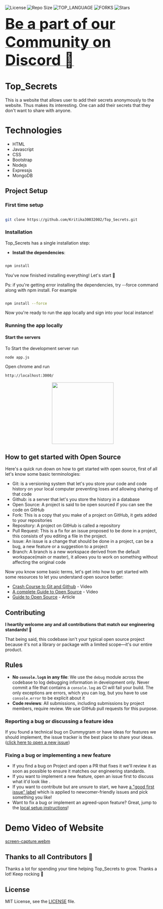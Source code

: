 
![License](https://img.shields.io/github/license/Kritika30032002/Top_Secrets.svg?style=for-the-badge) ![Repo Size](https://img.shields.io/github/languages/code-size/Kritika30032002/Top_Secrets.svg?style=for-the-badge) ![TOP_LANGUAGE](https://img.shields.io/github/languages/top/Kritika30032002/Top_Secrets.svg?style=for-the-badge) ![FORKS](https://img.shields.io/github/forks/Kritika30032002/Top_Secrets.svg?style=for-the-badge&social) ![Stars](https://img.shields.io/github/stars/Kritika30032002/Top_Secrets.svg?style=for-the-badge)
    
    
    
   
<b> <a href="https://discord.gg/VCTyVXRf" target="_blank">
<font size="3200"> Be a part of our Community on Discord 🚀</font>
</a>
</b>


 
 # Top_Secrets
 This is a website that allows user to add their secrets anonymously to the website. Thus makes its interesting. One can add their secrets that they don't want to share with anyone.
 
 # Technologies
- HTML
- Javascript
- CSS
- Bootstrap
- Nodejs
- Expressjs
- MongoDB


## Project Setup

### First time setup

```sh

git clone https://github.com/Kritika30032002/Top_Secrets.git

```

### Installation

Top_Secrets has a single installation step:

- **Install the dependencies**:

```sh

npm install

```

You've now finished installing everything! Let's start :100:

Ps: if you're getting error installing the dependencies, try --force command along with npm install. For example

```sh

npm install --force

```

Now you're ready to run the app locally and sign into your local instance!

### Running the app locally

#### Start the servers

To Start the development server run

```sh
node app.js
```

Open chrome and run
```sh
http://localhost:3000/
```

<div  align="center"><img  height="200px"  src="https://user-images.githubusercontent.com/77617189/192947926-37284128-9965-46a4-b29b-c75e47b2f76b.svg"  /></div>

## How to get started with Open Source

Here's a quick run down on how to get started with open source, first of all let's know some basic terminologies:

- Git: is a versioning system that let's you store your code and code history on your local computer preventing loses and allowing sharing of that code
- Github: is a server that let's you store the history in a database
- Open Source: A project is said to be open sourced if you can see the code on GitHub
- Fork: This is a copy that you make of a project on GitHub, it gets added to your repositories
- Repository: A project on GitHub is called a repository
- Pull Request: This is a fix for an issue proposed to be done in a project, this consists of you editing a file in the project.
- Issue: An issue is a change that should be done in a project, can be a bug, a new feature or a suggestion to a project
- Branch: A branch is a new workspace derived from the default workspace(main or master), it allows you to work on something without affecting the original code

Now you know some basic terms, let's get into how to get started with some resources to let you understand open source better:

- [Crash Course to Git and Github](https://www.youtube.com/watch?v=apGV9Kg7ics) - Video
- [A complete Guide to Open Source](https://www.youtube.com/watch?v=yzeVMecydCE) - Video
- [Guide to Open Source](https://www.freecodecamp.org/news/how-to-contribute-to-open-source-projects-beginners-guide/) - Article

## Contributing

**I heartily welcome any and all contributions that match our engineering standards! :raised_hands:**

That being said, this codebase isn't your typical open source project because it's not a library or package with a limited scope—it's our entire product.

## Rules

- **No `console.log`s in any file**: We use the `debug` module across the codebase to log debugging information in development only. Never commit a file that contains a `console.log` as CI will fail your build. The only exceptions are errors, which you can log, but you have to use `console.error` to be explicit about it
- **Code reviews**: All submissions, including submissions by project members, require review. We use GitHub pull requests for this purpose.



### Reporting a bug or discussing a feature idea

If you found a technical bug on Dummygram or have ideas for features we should implement, the issue tracker is the best place to share your ideas.  ([click here to open a new issue](https://github.com/Kritika30032002/Top_Secrets/issues))

### Fixing a bug or implementing a new feature

- If you find a bug on Project and open a PR that fixes it we'll review it as soon as possible to ensure it matches our engineering standards.
- If you want to implement a new feature, open an issue first to discuss what it'd look like .
- If you want to contribute but are unsure to start, we have [a "good first issue" label](https://github.com/Kritika30032002/Top_Secrets/contribute) which is applied to newcomer-friendly issues and pick something you like!
- Want to fix a bug or implement an agreed-upon feature? Great, jump to the [local setup instructions](#first-time-setup)!


# Demo Video of Website
[screen-capture.webm](https://user-images.githubusercontent.com/83400697/204582783-e3def69a-61f6-4421-972f-34134ec4528b.webm)


## Thanks to all Contributors 💪

Thanks a lot for spending your time helping Top_Secrets to grow. Thanks a lot! Keep rocking 🍻

  
## License

MIT License, see the [LICENSE](./LICENSE) file.


    
